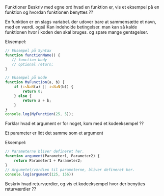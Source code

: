 Funktioner
Beskriv med egne ord hvad en funktion er, vis et eksempel på en funktion og hvordan funktionen benyttes ??

En funktion er en slags variabel. der udover bare at sammensætte et navn, med en værdi. også Kan indeholde betingelser. man kan så kalde funktionen hvor i koden den skal bruges. og spare mange gentagelser. 

Eksempel:
```javascript
// Eksempel på Syntax
function functionName() {
   // function body
   // optional return; 
}

// Eksempel på kode
function MyFunction(a, b) {
    if (isNaN(a) || isNaN(b)) {
        return 0;
    } else {
        return a + b;
    }
}
console.log(MyFunction(25, 5));
``` 

Forklar hvad et argument er for noget, kom med et kodeeksempel ??

Et parameter er lidt det samme som et argument

Eksempel:
```javascript 
// Parameterne bliver defineret her.
function argument(Parameter1, Parameter2) {
    return Parameter1 + Parameter2;
}
// Argumetet/værdien til parameterne, bliver defineret her.
console.log(argument(125, 156))
```   

Beskriv hvad returværdier, og vis et kodeeksempel hvor der benyttes returværdier ??